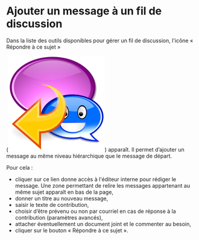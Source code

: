 # Ajouter un message à un fil de discussion

Dans la liste des outils disponibles pour gérer un fil de discussion, l'icône « Répondre à ce sujet »

\(![](../../.gitbook/assets/image109%20%281%29.svg)\) apparaît. Il permet d’ajouter un message au même niveau hiérarchique que le message de départ.

Pour cela :

* cliquer sur ce lien donne accès à l'éditeur interne pour rédiger le message. Une zone permettant de relire les messages appartenant au même sujet apparaît en bas de la page,
* donner un titre au nouveau message,
* saisir le texte de contribution,
* choisir d’être prévenu ou non par courriel en cas de réponse à la contribution \(paramètres avancés\),
* attacher éventuellement un document joint et le commenter au besoin,
* cliquer sur le bouton « Répondre à ce sujet ».

